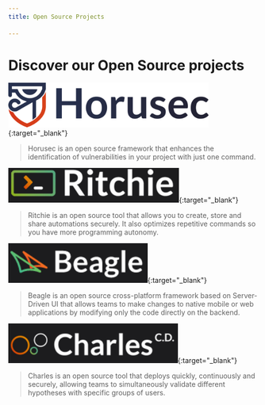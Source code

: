 ```yaml
---
title: Open Source Projects

---
```


# Discover our Open Source projects


[<img src="/assets/img/sample/horusec_.png" height="90">](https://horusec.io/site/){:target="_blank"} 

> Horusec is an open source framework that enhances the identification of vulnerabilities in your project with just one command.



[<img src="/assets/img/sample/ritchie.png" height="70">](https://ritchiecli.io/){:target="_blank"}

> Ritchie is an open source tool that allows you to create, store and share automations securely. It also optimizes repetitive commands so you have more programming autonomy.



[<img src="/assets/img/sample/Beagle.png" height="80">](https://usebeagle.io/){:target="_blank"} 

> Beagle is an open source cross-platform framework based on Server-Driven UI that allows teams to make changes to native mobile or web applications by modifying only the code directly on the backend.



[<img src="/assets/img/sample/charles.png" height="80">](https://charlescd.io/){:target="_blank"}

> Charles is an open source tool that deploys quickly, continuously and securely, allowing teams to simultaneously validate different hypotheses with specific groups of users.


